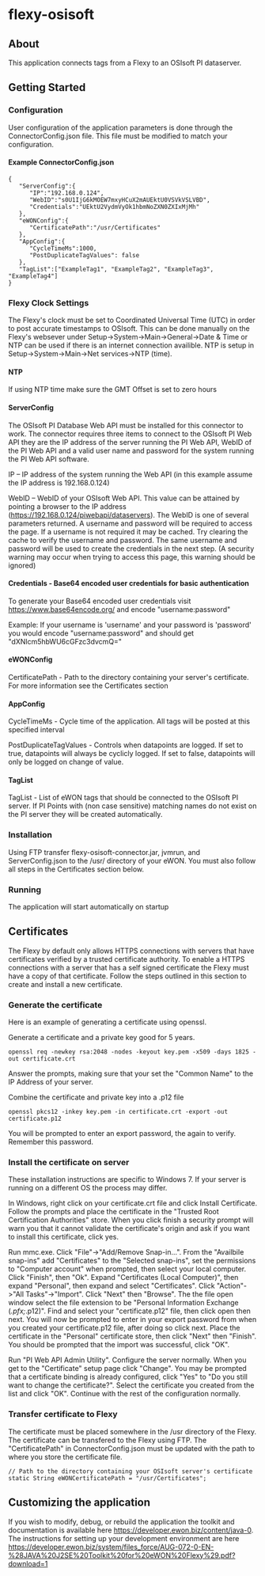 # flexy-osisoft

## About

This application connects tags from a Flexy to an OSIsoft PI dataserver.

## Getting Started

### Configuration

User configuration of the application parameters is done through the ConnectorConfig.json file.  This file must be modified to match your configuration.

#### Example ConnectorConfig.json
```
{
   "ServerConfig":{
      "IP":"192.168.0.124",
      "WebID":"s0U1IjG6kMOEW7mxyHCuX2mAUEktU0VSVkVSLVBD",
      "Credentials":"UEktU2VydmVyOk1hbmNoZXN0ZXIxMjMh"
   },
   "eWONConfig":{
      "CertificatePath":"/usr/Certificates"
   },
   "AppConfig":{
      "CycleTimeMs":1000,
      "PostDuplicateTagValues": false
   },
   "TagList":["ExampleTag1", "ExampleTag2", "ExampleTag3", "ExampleTag4"]
}
```
### Flexy Clock Settings
The Flexy's clock must be set to Coordinated Universal Time (UTC) in order to post accurate timestamps to OSIsoft.  This can be done manually on the Flexy's websever under Setup->System->Main->General->Date & Time or NTP can be used if there is an internet connection availible.  NTP is setup in Setup->System->Main->Net services->NTP (time).

#### NTP
If using NTP time make sure the GMT Offset is set to zero hours

#### ServerConfig

The OSIsoft PI Database Web API must be installed for this connector to work.  The connector requires three items to connect to the OSIsoft PI Web API they are the IP address of the server running the PI Web API, WebID of the PI Web API and a valid user name and password for the system running the PI Web API software.

IP – IP address of the system running the Web API (in this example assume the IP address is 192.168.0.124)

WebID – WebID of your OSIsoft Web API.  This value can be attained by pointing a browser to the IP address (https://192.168.0.124/piwebapi/dataservers).  The WebID is one of several parameters returned.  A username and password will be required to access the page.  If a username is not required it may be cached.  Try clearing the cache to verify the username and password.  The same username and password will be used to create the credentials in the next step.  (A security warning may occur when trying to access this page, this warning should be ignored)

#### Credentials - Base64 encoded user credentials for basic authentication

To generate your Base64 encoded user credentials visit https://www.base64encode.org/ and encode "username:password"

Example: If your username is 'username' and your password is 'password' you would encode "username:password" and should get "dXNlcm5hbWU6cGFzc3dvcmQ="

#### eWONConfig

CertificatePath - Path to the directory containing your server's certificate.  For more information see the Certificates section

#### AppConfig

CycleTimeMs - Cycle time of the application.  All tags will be posted at this specified interval

PostDuplicateTagValues - Controls when datapoints are logged.  If set to true, datapoints will always be cyclicly logged. If set to false, datapoints will only be logged on change of value.

#### TagList

TagList - List of eWON tags that should be connected to the OSIsoft PI server.  If PI Points with (non case sensitive) matching names do not exist on the PI server they will be created automatically.

### Installation

Using FTP transfer flexy-osisoft-connector.jar, jvmrun, and ServerConfig.json to the /usr/ directory of your eWON.  You must also follow all steps in the Certificates section below.

### Running

The application will start automatically on startup

## Certificates

The Flexy by default only allows HTTPS connections with servers that have certificates verified by a trusted certificate authority.  To enable a HTTPS connections with a server that has a self signed certificate the Flexy must have a copy of that certificate.  Follow the steps outlined in this section to create and install a new certificate.

### Generate the certificate

Here is an example of generating a certificate using openssl.

Generate a certificate and a private key good for 5 years.
```
openssl req -newkey rsa:2048 -nodes -keyout key.pem -x509 -days 1825 -out certificate.crt
```
Answer the prompts, making sure that your set the "Common Name" to the IP Address of your server.

Combine the certificate and private key into a .p12 file
```
openssl pkcs12 -inkey key.pem -in certificate.crt -export -out certificate.p12
```

You will be prompted to enter an export password, the again to verify.  Remember this password.

### Install the certificate on server
These installation instructions are specific to Windows 7.  If your server is running on a different OS the process may differ.

In Windows, right click on your certificate.crt file and click Install Certificate.  Follow the prompts and place the certificate in the "Trusted Root Certification Authorities" store.  When you click finish a security prompt will warn you that it cannot validate the certificate's origin and ask if you want to install this certificate, click yes.

Run mmc.exe.  Click "File"->"Add/Remove Snap-in...".  From the "Availbile snap-ins" add "Certificates" to the "Selected snap-ins", set the permissions to "Computer account" when prompted, then select your local computer.  Click "Finish", then "Ok".  Expand "Certificates (Local Computer)", then expand "Personal", then expand and select "Certificates". Click "Action"->"All Tasks"->"Import". Click "Next" then "Browse".  The the file open window select the file extension to be "Personal Information Exchange (*.pfx;*.p12)".  Find and select your "certificate.p12" file, then click open then next.  You will now be prompted to enter in your export password from when you created your certificate.p12 file, after doing so click next.  Place the certificate in the "Personal" certificate store, then click "Next" then "Finish".  You should be prompted that the import was successful, click "OK".

Run "PI Web API Admin Utility". Configure the server normally.  When you get to the "Certificate" setup page click "Change".  You may be prompted that a certificate binding is already configured, click "Yes" to "Do you still want to change the certificate?".  Select the certificate you created from the list and click "OK".  Continue with the rest of the configuration normally.

### Transfer certificate to Flexy

The certificate must be placed somewhere in the /usr directory of the Flexy. The certificate can be transfered to the Flexy using FTP. The "CertificatePath" in ConnectorConfig.json must be updated with the path to where you store the certificate file.
```
// Path to the directory containing your OSIsoft server's certificate
static String eWONCertificatePath = "/usr/Certificates";
```

## Customizing the application

If you wish to modify, debug, or rebuild the application the toolkit and documentation is available here https://developer.ewon.biz/content/java-0. The instructions for setting up your development environment are here  https://developer.ewon.biz/system/files_force/AUG-072-0-EN-%28JAVA%20J2SE%20Toolkit%20for%20eWON%20Flexy%29.pdf?download=1